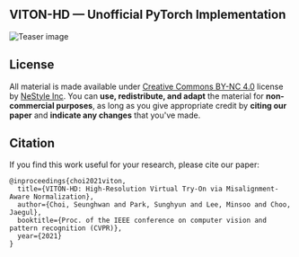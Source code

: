 ## VITON-HD &mdash; Unofficial PyTorch Implementation

![Teaser image](./assets/teaser.png)

## License

All material is made available under [Creative Commons BY-NC 4.0](https://creativecommons.org/licenses/by-nc/4.0/) license by [NeStyle Inc](http://www.nestyle.ai). You can **use, redistribute, and adapt** the material for **non-commercial purposes**, as long as you give appropriate credit by **citing our paper** and **indicate any changes** that you've made.

## Citation

If you find this work useful for your research, please cite our paper:

```
@inproceedings{choi2021viton,
  title={VITON-HD: High-Resolution Virtual Try-On via Misalignment-Aware Normalization},
  author={Choi, Seunghwan and Park, Sunghyun and Lee, Minsoo and Choo, Jaegul},
  booktitle={Proc. of the IEEE conference on computer vision and pattern recognition (CVPR)},
  year={2021}
}
```
